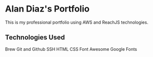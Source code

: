 # Alan Diaz's Portfolio

This is my professional portfolio using AWS and ReachJS technologies.

## Technologies Used

Brew
Git and Github
SSH
HTML
CSS
Font Awesome
Google Fonts

